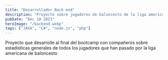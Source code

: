 ```yaml
---
title: "Desarrollador Back end"
description: "Proyecto sobre jugadores de baloncesto de la liga americana"
pubDate: "Dec 10 2023"
heroImage: "/backend.webp"
tags: ["JAVA", "C#", "node.js", "php"]
---
```

Proyecto que desarrolle al final del bootcamp con compañeros sobre estadisticas generales de todos los jugadores que han pasado por la liga americana de baloncesto